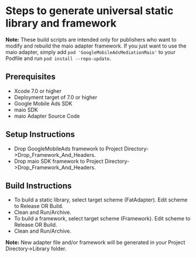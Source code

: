 # Steps to generate universal static library and framework

**Note:** These build scripts are intended only for publishers who want to
modify and rebuild the maio adapter framework. If you just want to use the
maio adapter, simply add `pod 'GoogleMobileAdsMediationMaio'` to
your Podfile and run `pod install --repo-update`.

## Prerequisites
- Xcode 7.0 or higher
- Deployment target of 7.0 or higher
- Google Mobile Ads SDK
- maio SDK
- maio Adapter Source Code

## Setup Instructions
- Drop GoogleMobileAds framework to
Project Directory->Drop_Framework_And_Headers.
- Drop maio SDK framework to
Project Directory->Drop_Framework_And_Headers.

## Build Instructions
- To build a static library, select target scheme (FatAdapter). Edit scheme to
Release OR Build.
- Clean and Run/Archive.
- To build a framework, select target scheme (Framework). Edit scheme to
Release OR Build.
- Clean and Run/Archive.

**Note:** New adapter file and/or framework will be generated in your
Project Directory->Library folder.

